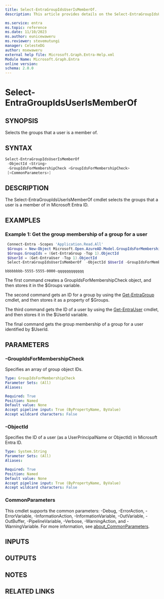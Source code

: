 ```yaml
---
title: Select-EntraGroupIdsUserIsMemberOf.
description: This article provides details on the Select-EntraGroupIdsUserIsMemberOf command.

ms.service: entra
ms.topic: reference
ms.date: 11/10/2023
ms.author: eunicewaweru
ms.reviewer: stevemutungi
manager: CelesteDG
author: msewaweru
external help file: Microsoft.Graph.Entra-Help.xml
Module Name: Microsoft.Graph.Entra
online version:
schema: 2.0.0
---
```


# Select-EntraGroupIdsUserIsMemberOf

## SYNOPSIS

Selects the groups that a user is a member of.

## SYNTAX

```powershell
Select-EntraGroupIdsUserIsMemberOf 
 -ObjectId <String> 
 -GroupIdsForMembershipCheck <GroupIdsForMembershipCheck>
 [<CommonParameters>]
```

## DESCRIPTION

The Select-EntraGroupIdsUserIsMemberOf cmdlet selects the groups that a user is a member of in Microsoft Entra ID.

## EXAMPLES

### Example 1: Get the group membership of a group for a user

```powershell
 Connect-Entra -Scopes 'Application.Read.All'
 $Groups = New-Object Microsoft.Open.AzureAD.Model.GroupIdsForMembershipCheck
 $Groups.GroupIds = (Get-EntraGroup -Top 1).ObjectId
 $UserId = (Get-EntraUser -Top 1).ObjectId
 Select-EntraGroupIdsUserIsMemberOf  -ObjectId $UserId -GroupIdsForMembershipCheck $Groups
```

```output
bbbbbbbb-5555-5555-0000-qqqqqqqqqqqq
```

The first command creates a GroupIdsForMembershipCheck object, and then stores it in the $Groups variable.

The second command gets an ID for a group by using the [Get-EntraGroup](./Get-EntraGroup.md) cmdlet, and then stores it as a property of $Groups.

The third command gets the ID of a user by using the [Get-EntraUser](./Get-EntraUser.md) cmdlet, and then stores it in the $UserId variable.

The final command gets the group membership of a group for a user identified by $UserId.

## PARAMETERS

### -GroupIdsForMembershipCheck

Specifies an array of group object IDs.

```yaml
Type: GroupIdsForMembershipCheck
Parameter Sets: (All)
Aliases:

Required: True
Position: Named
Default value: None
Accept pipeline input: True (ByPropertyName, ByValue)
Accept wildcard characters: False
```

### -ObjectId

Specifies the ID of a user (as a UserPrincipalName or ObjectId) in Microsoft Entra ID.

```yaml
Type: System.String
Parameter Sets: (All)
Aliases:

Required: True
Position: Named
Default value: None
Accept pipeline input: True (ByPropertyName, ByValue)
Accept wildcard characters: False
```

### CommonParameters

This cmdlet supports the common parameters: -Debug, -ErrorAction, -ErrorVariable, -InformationAction, -InformationVariable, -OutVariable, -OutBuffer, -PipelineVariable, -Verbose, -WarningAction, and -WarningVariable. For more information, see [about_CommonParameters](https://go.microsoft.com/fwlink/?LinkID=113216).

## INPUTS

## OUTPUTS

## NOTES

## RELATED LINKS
